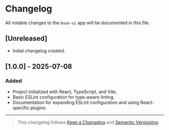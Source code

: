 # Changelog

All notable changes to the `base-ui` app will be documented in this file.

## [Unreleased]
- Initial changelog created.

## [1.0.0] - 2025-07-08
### Added
- Project initialized with React, TypeScript, and Vite.
- Basic ESLint configuration for type-aware linting.
- Documentation for expanding ESLint configuration and using React-specific plugins.

---

> This changelog follows [Keep a Changelog](https://keepachangelog.com/en/1.0.0/) and [Semantic Versioning](https://semver.org/).
